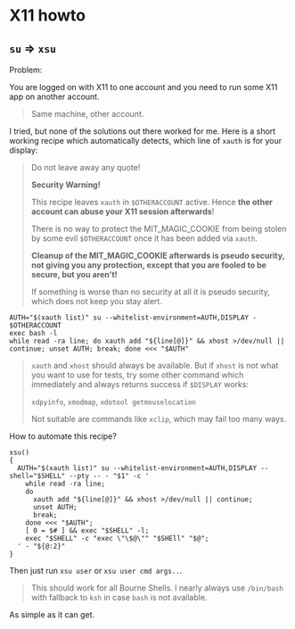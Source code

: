 # X11 howto

## `su` => `xsu`

Problem:

You are logged on with X11 to one account and you need to run some X11 app on another account.

> Same machine, other account.

I tried, but none of the solutions out there worked for me.  Here is a short working recipe which automatically detects, which line of `xauth` is for your display:

> Do not leave away any quote!
>
> **Security Warning!**
>
> This recipe leaves `xauth` in `$OTHERACCOUNT` active.  Hence **the other account can abuse your X11 session afterwards**!
>
> There is no way to protect the MIT_MAGIC_COOKIE from being stolen by some evil `$OTHERACCOUNT` once it has been added via `xauth`.
>
> **Cleanup of the MIT_MAGIC_COOKIE afterwards is pseudo security, not giving you any protection, except that you are fooled to be secure, but you aren't!**
>
> If something is worse than no security at all it is pseudo security, which does not keep you stay alert.

```
AUTH="$(xauth list)" su --whitelist-environment=AUTH,DISPLAY - $OTHERACCOUNT
exec bash -l
while read -ra line; do xauth add "${line[@]}" && xhost >/dev/null || continue; unset AUTH; break; done <<< "$AUTH"
```

> `xauth` and `xhost` should always be available.  But if `xhost` is not what you want to use for tests,
> try some other command which immediately and always returns success if `$DISPLAY` works:
>
> `xdpyinfo`, `xmodmap`, `xdotool getmouselocation`
>
> Not suitable are commands like `xclip`, which may fail too many ways.

How to automate this recipe?

```
xsu()
{
  AUTH="$(xauth list)" su --whitelist-environment=AUTH,DISPLAY --shell="$SHELL" --pty -- - "$1" -c '
    while read -ra line;
    do
      xauth add "${line[@]}" && xhost >/dev/null || continue;
      unset AUTH;
      break;
    done <<< "$AUTH";
    [ 0 = $# ] && exec "$SHELL" -l;
    exec "$SHELL" -c "exec \"\$@\"" "$SHEll" "$@";
  ' - "${@:2}"
}
```

Then just run `xsu user` or `xsu user cmd args..`.

> This should work for all Bourne Shells.  I nearly always use `/bin/bash` with fallback to `ksh` in case `bash` is not available.

As simple as it can get.
